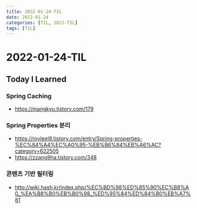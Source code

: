 ```yaml
---
title: 2022-01-24-TIL
date: 2022-01-24
categories: [TIL, 2022-TIL]
tags: [TIL]
---
```


# 2022-01-24-TIL

## Today I Learned

### Spring Caching

- https://mangkyu.tistory.com/179

### Spring Properties 분리

- https://royleej9.tistory.com/entry/Spring-properties-%EC%84%A4%EC%A0%95-%EB%B6%84%EB%A6%AC?category=622505
- https://zzang9ha.tistory.com/348

### 콘텐츠 기반 필터링

- http://wiki.hash.kr/index.php/%EC%BD%98%ED%85%90%EC%B8%A0_%EA%B8%B0%EB%B0%98_%ED%95%84%ED%84%B0%EB%A7%81
